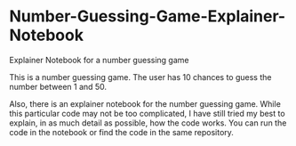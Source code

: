 # Number-Guessing-Game-Explainer-Notebook
 Explainer Notebook for a number guessing game

This is a number guessing game. The user has 10 chances to guess the number between 1 and 50.

Also, there is an explainer notebook for the number guessing game. While this particular code may not be too complicated, I have still tried my best to explain, in as much detail as possible, how the code works. You can run the code in the notebook or find the code in the same repository. 